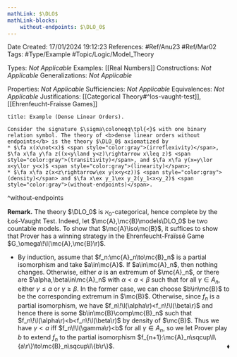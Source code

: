 ```yaml
---
mathLink: $\DLO$
mathLink-blocks:
    without-endpoints: $\DLO_0$
---
```


<div class="topSpace"></div>

Date Created: 17/01/2024 19:12:23
References: #Ref/Anu23 #Ref/Mar02
Tags: #Type/Example #Topic/Logic/Model_Theory

Types: <i>Not Applicable</i>
Examples: [[Real Numbers]]
Constructions: <i>Not Applicable</i>
Generalizations: <i>Not Applicable</i>

Properties: <i>Not Applicable</i>
Sufficiencies: <i>Not Applicable</i>
Equivalences: <i>Not Applicable</i>
Justifications: [[Categorical Theory#^los-vaught-test]], [[Ehrenfeucht-Fraisse Games]]

``` ad-Example
title: Example (Dense Linear Orders).

Consider the signature $\sigma\coloneqq\tpl{<}$ with one binary relation symbol. The theory of <b>dense linear orders without endpoints</b> is the theory $\DLO_0$ axiomatized by
* $\fa x(x\not<x)$ <span style="color:gray">(irreflexivity)</span>, $\fa x\fa y\fa z((x<y\land y<z)\rightarrow x\leq z)$ <span style="color:gray">(transitivity)</span>, and $\fa x\fa y(x=y\lor x<y\lor y<x)$ <span style="color:gray">(linearity)</span>;
* $\fa x\fa z(x<z\rightarrow\ex y(x<y<z))$ <span style="color:gray">(density)</span> and $\fa x\ex y_1\ex y_2(y_1<x<y_2)$ <span style="color:gray">(without-endpoints)</span>.

```
^without-endpoints

<b>Remark.</b> The theory $\DLO_0$ is $\aleph_0$-categorical, hence complete by the Łoś-Vaught Test. Indeed, let $\mc{A},\mc{B}\models\DLO_0$ be two countable models. To show that $\mc{A}\iso\mc{B}$, it suffices to show that $\textrm{Prover}$ has a winning strategy in the Ehrenfeucht-Fraïssé Game $G_\omega\!\l(\mc{A},\mc{B}\r)$.
* By induction, assume that $f_n:\mc{A}_n\to\mc{B}_n$ is a partial isomorphism and take $a\in\mc{A}$. If $a\in\mc{A}_n$, then nothing changes. Otherwise, either $a$ is an extremum of $\mc{A}_n$, or there are $\alpha,\beta\in\mc{A}_n$ with $\alpha<a<\beta$ such that for all $\gamma\in A_n$, either $\gamma\leq\alpha$ or $\gamma\geq\beta$. In the former case, we can choose $b\in\mc{B}$ to be the corresponding extremum in $\mc{B}$. Otherwise, since $f_n$ is a partial isomorphism, we have $f_n\!\l(\alpha\r)<f_n\!\l(\beta\r)$ and hence there is some $b\in\mc{B}\comp\mc{B}_n$ such that $f_n\!\l(\alpha\r)<b<f_n\!\l(\beta\r)$ by density of $\mc{B}$. Thus we have $\gamma<a$ iff $f_n\!\l(\gamma\r)<b$ for all $\gamma\in A_n$, so we let $\textrm{Prover}$ play $b$ to extend $f_n$ to the partial isomorphism $f_{n+1}:\mc{A}_n\sqcup\l\{a\r\}\to\mc{B}_n\sqcup\l\{b\r\}$.<span style="float:right;">$\blacklozenge$</span>
